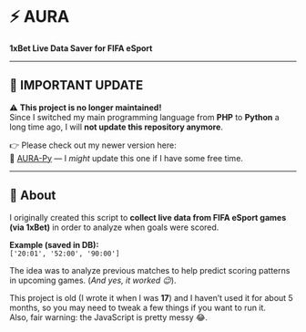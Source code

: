 # ⚡ AURA
**1xBet Live Data Saver for FIFA eSport**

---

## 🚨 IMPORTANT UPDATE
⚠️ **This project is no longer maintained!**  
Since I switched my main programming language from **PHP** to **Python** a long time ago, I will **not update this repository anymore**.  

👉 Please check out my newer version here:  
🔗 [AURA-Py](https://github.com/abolix/AURA-Py) — I *might* update this one if I have some free time.

---


## 📖 About
I originally created this script to **collect live data from FIFA eSport games (via 1xBet)** in order to analyze when goals were scored.  

**Example (saved in DB):**  
`['20:01', '52:00', '90:00']`


The idea was to analyze previous matches to help predict scoring patterns in upcoming games. (*And yes, it worked 😉*).  

This project is old (I wrote it when I was **17**) and I haven’t used it for about 5 months, so you may need to tweak a few things if you want to run it.  
Also, fair warning: the JavaScript is pretty messy 😂.
